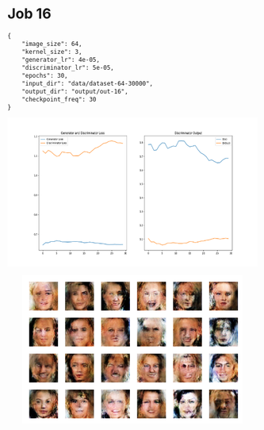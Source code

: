 
Job 16
======


```
{
    "image_size": 64,
    "kernel_size": 3,
    "generator_lr": 4e-05,
    "discriminator_lr": 5e-05,
    "epochs": 30,
    "input_dir": "data/dataset-64-30000",
    "output_dir": "output/out-16",
    "checkpoint_freq": 30
}
```  
<p align="center">
    <img src="images/plot16.png" height="300"/>
</p>  
<p align="center">
    <img src="images/output16.png" height="300"/>
</p>